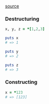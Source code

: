 [source](https://thoughtbot.com/blog/ruby-splat-operator)

### Destructuring

```ruby
x, y, z = *[1,2,3]

puts x
# => 1

puts y
# => 2

puts z
# => 3
```

### Constructing

```ruby
x = *123
# => [123]
```

